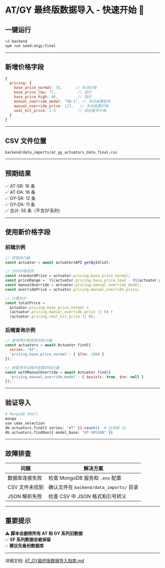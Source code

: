 # AT/GY 最终版数据导入 - 快速开始 🚀

## 一键运行

```bash
cd backend
npm run seed:atgy:final
```

---

## 新增价格字段

```javascript
{
  pricing: {
    base_price_normal: 75,      // 标准价格
    base_price_low: 77,          // 低价
    base_price_high: 86,         // 高价
    manual_override_model: "SD-1", // 手动装置型号
    manual_override_price: 127,   // 手动装置价格
    seal_kit_price: 1.5          // 密封套件价格
  }
}
```

---

## CSV 文件位置

```
backend/data_imports/at_gy_actuators_data_final.csv
```

---

## 预期结果

✅ AT-SR: 16 条  
✅ AT-DA: 16 条  
✅ GY-SR: 12 条  
✅ GY-DA: 11 条  
✅ 总计: 55 条（不含SF系列）

---

## 使用新价格字段

### 前端示例

```javascript
// 获取执行器
const actuator = await actuatorsAPI.getById(id);

// 访问价格信息
const standardPrice = actuator.pricing.base_price_normal;
const priceRange = `¥${actuator.pricing.base_price_low} - ¥${actuator.pricing.base_price_high}`;
const manualOverride = actuator.pricing.manual_override_model;
const overridePrice = actuator.pricing.manual_override_price;

// 计算总价
const totalPrice = 
  actuator.pricing.base_price_normal + 
  (actuator.pricing.manual_override_price || 0) +
  (actuator.pricing.seal_kit_price || 0);
```

### 后端查询示例

```javascript
// 查询带价格信息的执行器
const actuators = await Actuator.find({
  series: 'AT',
  'pricing.base_price_normal': { $lte: 1000 }
});

// 获取带手动操作装置的执行器
const withManualOverride = await Actuator.find({
  'pricing.manual_override_model': { $exists: true, $ne: null }
});
```

---

## 验证导入

```bash
# MongoDB Shell
mongo
use cmax_selection
db.actuators.find({ series: "AT" }).count()  # 应该是 32
db.actuators.findOne({ model_base: "AT-SR52K8" })
```

---

## 故障排查

| 问题 | 解决方案 |
|------|----------|
| 数据库连接失败 | 检查 MongoDB 服务和 `.env` 配置 |
| CSV 文件未找到 | 确认文件在 `backend/data_imports/` 目录 |
| JSON 解析失败 | 检查 CSV 中 JSON 格式和引号转义 |

---

## 重要提示

⚠️ **脚本会删除所有 AT 和 GY 系列旧数据**  
✅ **SF 系列数据会被保留**  
💡 **建议先备份数据库**

---

详细文档: [AT_GY最终版数据导入指南.md](./AT_GY最终版数据导入指南.md)

